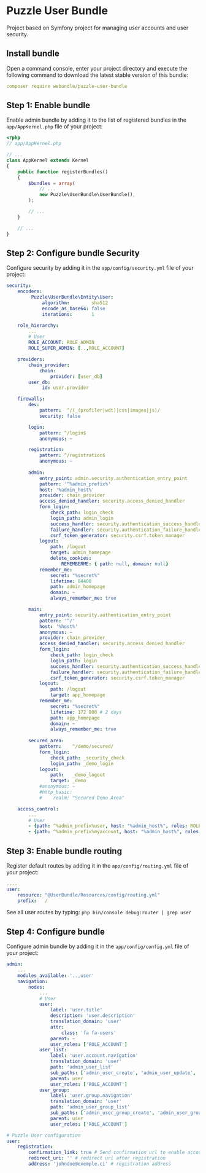 # Puzzle User Bundle

Project based on Symfony project for managing user accounts and user security.

## **Install bundle**

Open a command console, enter your project directory and execute the following command to download the latest stable version of this bundle:

```yaml
composer require webundle/puzzle-user-bundle
```

## **Step 1: Enable bundle**

Enable admin bundle by adding it to the list of registered bundles in the `app/AppKernel.php` file of your project:

```php
<?php
// app/AppKernel.php

// ...
class AppKernel extends Kernel
{
    public function registerBundles()
    {
        $bundles = array(
            // ...
            new Puzzle\UserBundle\UserBundle(),
        );

        // ...
    }

    // ...
}
```

## **Step 2: Configure bundle Security**

Configure security by adding it in the `app/config/security.yml` file of your project:

```yaml
security:
    encoders: 
         Puzzle\UserBundle\Entity\User:
             algorithm:        sha512
             encode_as_base64: false
             iterations:       1

    role_hierarchy:
        ...
        # User
        ROLE_ACCOUNT: ROLE_ADMIN
        ROLE_SUPER_ADMIN: [..,ROLE_ACCOUNT]

    providers:
        chain_provider:
            chain:
                provider: [user_db]
        user_db:
             id: user.provider

    firewalls:
        dev:
            pattern:  ^/(_(profiler|wdt)|css|images|js)/
            security: false

        login:
            pattern: ^/login$
            anonymous: ~

        registration:
            pattern: ^/registration$
            anonymous: ~
            
        admin:
            entry_point: admin.security.authentication_entry_point
            pattern: '^%admin_prefix%'
            host: '%admin_host%'
            provider: chain_provider
            access_denied_handler: security.access_denied_handler
            form_login:
                check_path: login_check
                login_path: admin_login
                success_handler: security.authentication_success_handler
                failure_handler: security.authentication_failure_handler
                csrf_token_generator: security.csrf.token_manager
            logout:
                path: /logout
                target: admin_homepage
                delete_cookies:
                    REMEMBERME: { path: null, domain: null}
            remember_me:
                secret: "%secret%"
                lifetime: 84400
                path: admin_homepage
                domain: ~
                always_remember_me: true

        main:
            entry_point: security.authentication_entry_point
            pattern: '^/'
            host: '%host%'
            anonymous: ~
            provider: chain_provider
            access_denied_handler: security.access_denied_handler
            form_login:
                check_path: login_check
                login_path: login
                success_handler: security.authentication_success_handler
                failure_handler: security.authentication_failure_handler
                csrf_token_generator: security.csrf.token_manager
            logout:
                path: /logout
                target: app_homepage
            remember_me:
                secret: "%secret%"
                lifetime: 172 800 # 2 days
                path: app_homepage
                domain: ~
                always_remember_me: true
        
        secured_area:
            pattern:    ^/demo/secured/
            form_login:
                check_path: _security_check
                login_path: _demo_login
            logout:
                path:   _demo_logout
                target: _demo
            #anonymous: ~
            #http_basic:
            #    realm: "Secured Demo Area"

    access_control:
        ...
        # User
        - {path: ^%admin_prefix%user, host: "%admin_host%", roles: ROLE_ACCOUNT }
        - {path: ^%admin_prefix%myaccount, host: "%admin_host%", roles: ROLE_ACCOUNT }

```

## **Step 3: Enable bundle routing**

Register default routes by adding it in the `app/config/routing.yml` file of your project:

```yaml
....
user:
    resource: "@UserBundle/Resources/config/routing.yml"
    prefix:   /
```
See all user routes by typing: `php bin/console debug:router | grep user`

## **Step 4: Configure bundle**

Configure admin bundle by adding it in the `app/config/config.yml` file of your project:

```yaml
admin:
    ...
    modules_available: '..,user'
    navigation:
        nodes:
            ...
            # User
            user:
                label: 'user.title'
                description: 'user.description'
                translation_domain: 'user'
                attr:
                    class: 'fa fa-users'
                parent: ~
                user_roles: ['ROLE_ACCOUNT']
            user_list:
                label: 'user.account.navigation'
                translation_domain: 'user'
                path: 'admin_user_list'
                sub_paths: ['admin_user_create', 'admin_user_update', 'admin_user_show']
                parent: user
                user_roles: ['ROLE_ACCOUNT']
            user_group:
                label: 'user.group.navigation'
                translation_domain: 'user'
                path: 'admin_user_group_list'
                sub_paths: ['admin_user_group_create', 'admin_user_group_update', 'admin_user_group_show']
                parent: user
                user_roles: ['ROLE_ACCOUNT']

# Puzzle User configuration
user:
    registration:
        confirmation_link: true # Send confirmation url to enable account manually
        redirect_uri: '' # redirect uri after registration
        address: 'johndoe@exemple.ci' # registration address
```
